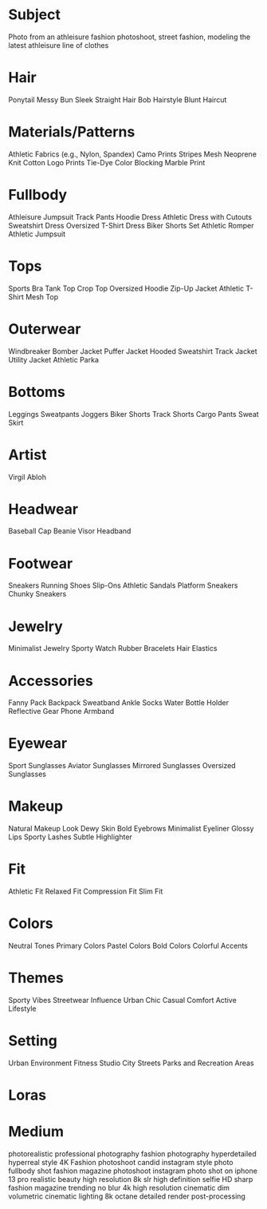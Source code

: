 # Subject
Photo from an athleisure fashion photoshoot, street fashion, modeling the latest athleisure line of clothes

# Hair
Ponytail
Messy Bun
Sleek Straight Hair
Bob Hairstyle
Blunt Haircut

# Materials/Patterns
Athletic Fabrics (e.g., Nylon, Spandex)
Camo Prints
Stripes
Mesh
Neoprene
Knit
Cotton
Logo Prints
Tie-Dye
Color Blocking
Marble Print

# Fullbody
Athleisure Jumpsuit
Track Pants
Hoodie Dress
Athletic Dress with Cutouts
Sweatshirt Dress
Oversized T-Shirt Dress
Biker Shorts Set
Athletic Romper
Athletic Jumpsuit

# Tops
Sports Bra
Tank Top
Crop Top
Oversized Hoodie
Zip-Up Jacket
Athletic T-Shirt
Mesh Top

# Outerwear
Windbreaker
Bomber Jacket
Puffer Jacket
Hooded Sweatshirt
Track Jacket
Utility Jacket
Athletic Parka

# Bottoms
Leggings
Sweatpants
Joggers
Biker Shorts
Track Shorts
Cargo Pants
Sweat Skirt

# Artist
Virgil Abloh

# Headwear
Baseball Cap
Beanie
Visor
Headband

# Footwear
Sneakers
Running Shoes
Slip-Ons
Athletic Sandals
Platform Sneakers
Chunky Sneakers

# Jewelry
Minimalist Jewelry
Sporty Watch
Rubber Bracelets
Hair Elastics

# Accessories
Fanny Pack
Backpack
Sweatband
Ankle Socks
Water Bottle Holder
Reflective Gear
Phone Armband

# Eyewear
Sport Sunglasses
Aviator Sunglasses
Mirrored Sunglasses
Oversized Sunglasses

# Makeup
Natural Makeup Look
Dewy Skin
Bold Eyebrows
Minimalist Eyeliner
Glossy Lips
Sporty Lashes
Subtle Highlighter

# Fit
Athletic Fit
Relaxed Fit
Compression Fit
Slim Fit

# Colors
Neutral Tones
Primary Colors
Pastel Colors
Bold Colors
Colorful Accents

# Themes
Sporty Vibes
Streetwear Influence
Urban Chic
Casual Comfort
Active Lifestyle

# Setting
Urban Environment
Fitness Studio
City Streets
Parks and Recreation Areas

# Loras

# Medium
photorealistic
professional photography
fashion photography
hyperdetailed
hyperreal style
4K
Fashion photoshoot
candid instagram style photo
fullbody shot
fashion magazine photoshoot
instagram photo
shot on iphone 13 pro
realistic beauty
high resolution
8k
slr
high definition
selfie
HD
sharp
fashion magazine trending
no blur
4k high resolution
cinematic
dim volumetric cinematic lighting
8k octane detailed render
post-processing